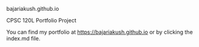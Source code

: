 bajariakush.github.io

CPSC 120L Portfolio Project

You can find my portfolio at https://bajariakush.github.io or by clicking the index.md file.

